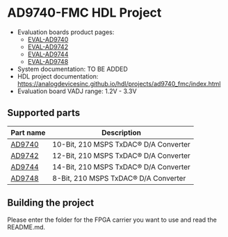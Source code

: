 # AD9740-FMC HDL Project

- Evaluation boards product pages:
   - [EVAL-AD9740](https://www.analog.com/eval-ad9740)
   - [EVAL-AD9742](https://www.analog.com/eval-ad9742)
   - [EVAL-AD9744](https://www.analog.com/eval-ad9744)
   - [EVAL-AD9748](https://www.analog.com/eval-ad9748)
- System documentation: TO BE ADDED
- HDL project documentation: https://analogdevicesinc.github.io/hdl/projects/ad9740_fmc/index.html
- Evaluation board VADJ range: 1.2V - 3.3V

## Supported parts

| Part name                               | Description                                                |
|-----------------------------------------|------------------------------------------------------------|
| [AD9740](https://www.analog.com/ad9740) | 10-Bit, 210 MSPS TxDAC® D/A Converter                      |
| [AD9742](https://www.analog.com/ad9742) | 12-Bit, 210 MSPS TxDAC® D/A Converter                      |
| [AD9744](https://www.analog.com/ad9744) | 14-Bit, 210 MSPS TxDAC® D/A Converter                      |
| [AD9748](https://www.analog.com/ad9748) |  8-Bit, 210 MSPS TxDAC® D/A Converter                      |

## Building the project

Please enter the folder for the FPGA carrier you want to use and read the README.md.
